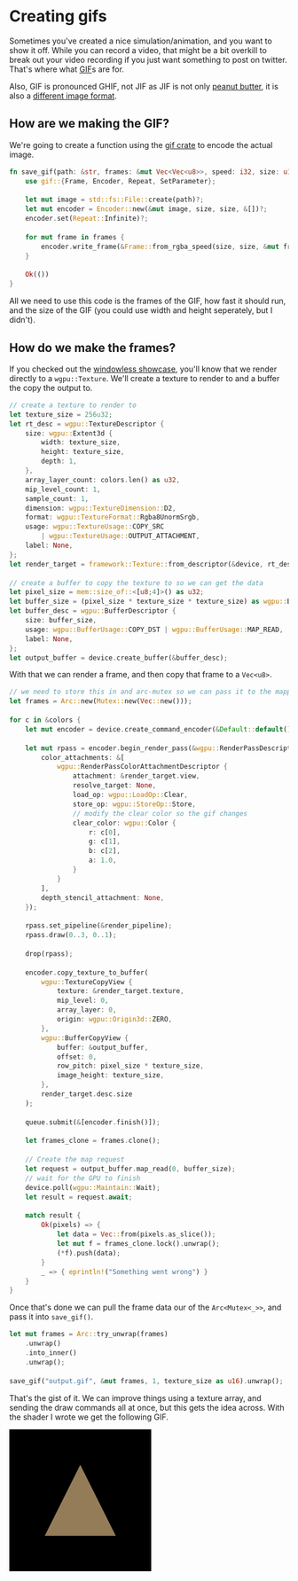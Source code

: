 # Creating gifs 

Sometimes you've created a nice simulation/animation, and you want to show it off. While you can record a video, that might be a bit overkill to break out your video recording if you just want something to post on twitter. That's where what [GIF](https://en.wikipedia.org/wiki/GIF)s are for.

Also, GIF is pronounced GHIF, not JIF as JIF is not only [peanut butter](https://en.wikipedia.org/wiki/Jif_%28peanut_butter%29), it is also a [different image format](https://filext.com/file-extension/JIF).

## How are we making the GIF?

We're going to create a function using the [gif crate](https://docs.rs/gif/) to encode the actual image.

```rust
fn save_gif(path: &str, frames: &mut Vec<Vec<u8>>, speed: i32, size: u16) -> Result<(), failure::Error> {
    use gif::{Frame, Encoder, Repeat, SetParameter};
    
    let mut image = std::fs::File::create(path)?;
    let mut encoder = Encoder::new(&mut image, size, size, &[])?;
    encoder.set(Repeat::Infinite)?;

    for mut frame in frames {
        encoder.write_frame(&Frame::from_rgba_speed(size, size, &mut frame, speed))?;
    }

    Ok(())
}
```

<!-- image-rs doesn't currently support looping, so I switched to gif -->
<!-- A GIF is a type of image, and fortunately the [image crate](https://docs.rs/image/) supports GIFs natively. It's pretty simple to use. -->

<!-- ```rust
fn save_gif(path: &str, frames: &mut Vec<Vec<u8>>, speed: i32, size: u16) -> Result<(), failure::Error> {
    let output = std::fs::File::create(path)?;
    let mut encoder = image::gif::Encoder::new(output);

    for mut data in frames {
        let frame = image::gif::Frame::from_rgba_speed(size, size, &mut data, speed);
        encoder.encode(&frame)?;
    }

    Ok(())
}
``` -->

All we need to use this code is the frames of the GIF, how fast it should run, and the size of the GIF (you could use width and height seperately, but I didn't).

## How do we make the frames?

If you checked out the [windowless showcase](../windowless/#a-triangle-without-a-window), you'll know that we render directly to a `wgpu::Texture`. We'll create a texture to render to and a buffer the copy the output to.

```rust
// create a texture to render to
let texture_size = 256u32;
let rt_desc = wgpu::TextureDescriptor {
    size: wgpu::Extent3d {
        width: texture_size,
        height: texture_size,
        depth: 1,
    },
    array_layer_count: colors.len() as u32,
    mip_level_count: 1,
    sample_count: 1,
    dimension: wgpu::TextureDimension::D2,
    format: wgpu::TextureFormat::Rgba8UnormSrgb,
    usage: wgpu::TextureUsage::COPY_SRC
        | wgpu::TextureUsage::OUTPUT_ATTACHMENT,
    label: None,
};
let render_target = framework::Texture::from_descriptor(&device, rt_desc);

// create a buffer to copy the texture to so we can get the data
let pixel_size = mem::size_of::<[u8;4]>() as u32;
let buffer_size = (pixel_size * texture_size * texture_size) as wgpu::BufferAddress;
let buffer_desc = wgpu::BufferDescriptor {
    size: buffer_size,
    usage: wgpu::BufferUsage::COPY_DST | wgpu::BufferUsage::MAP_READ,
    label: None,
};
let output_buffer = device.create_buffer(&buffer_desc);
```

With that we can render a frame, and then copy that frame to a `Vec<u8>`.

```rust
// we need to store this in and arc-mutex so we can pass it to the mapping function
let frames = Arc::new(Mutex::new(Vec::new()));

for c in &colors {
    let mut encoder = device.create_command_encoder(&Default::default());

    let mut rpass = encoder.begin_render_pass(&wgpu::RenderPassDescriptor {
        color_attachments: &[
            wgpu::RenderPassColorAttachmentDescriptor {
                attachment: &render_target.view,
                resolve_target: None,
                load_op: wgpu::LoadOp::Clear,
                store_op: wgpu::StoreOp::Store,
                // modify the clear color so the gif changes
                clear_color: wgpu::Color {
                    r: c[0],
                    g: c[1],
                    b: c[2],
                    a: 1.0,
                }
            }
        ],
        depth_stencil_attachment: None,
    });

    rpass.set_pipeline(&render_pipeline);
    rpass.draw(0..3, 0..1);

    drop(rpass);

    encoder.copy_texture_to_buffer(
        wgpu::TextureCopyView {
            texture: &render_target.texture,
            mip_level: 0,
            array_layer: 0,
            origin: wgpu::Origin3d::ZERO,
        }, 
        wgpu::BufferCopyView {
            buffer: &output_buffer,
            offset: 0,
            row_pitch: pixel_size * texture_size,
            image_height: texture_size,
        },
        render_target.desc.size
    );

    queue.submit(&[encoder.finish()]);

    let frames_clone = frames.clone();
        
    // Create the map request
    let request = output_buffer.map_read(0, buffer_size);
    // wait for the GPU to finish
    device.poll(wgpu::Maintain::Wait);
    let result = request.await;
    
    match result {
        Ok(pixels) => {
            let data = Vec::from(pixels.as_slice());
            let mut f = frames_clone.lock().unwrap();
            (*f).push(data);
        }
        _ => { eprintln!("Something went wrong") }
    }
}
```

Once that's done we can pull the frame data our of the `Arc<Mutex<_>>`, and pass it into `save_gif()`.

```rust
let mut frames = Arc::try_unwrap(frames)
    .unwrap()
    .into_inner()
    .unwrap();

save_gif("output.gif", &mut frames, 1, texture_size as u16).unwrap();
```

That's the gist of it. We can improve things using a texture array, and sending the draw commands all at once, but this gets the idea across. With the shader I wrote we get the following GIF.


![./output.gif](./output.gif)

<AutoGithubLink/>
